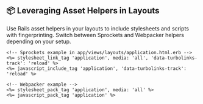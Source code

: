 ## 📦 Leveraging Asset Helpers in Layouts

Use Rails asset helpers in your layouts to include stylesheets and scripts with fingerprinting. Switch between Sprockets and Webpacker helpers depending on your setup.

```erb
<!-- Sprockets example in app/views/layouts/application.html.erb -->
<%= stylesheet_link_tag 'application', media: 'all', 'data-turbolinks-track': 'reload' %>
<%= javascript_include_tag 'application', 'data-turbolinks-track': 'reload' %>
```

```erb
<!-- Webpacker example -->
<%= stylesheet_pack_tag 'application', media: 'all' %>
<%= javascript_pack_tag 'application' %>
```